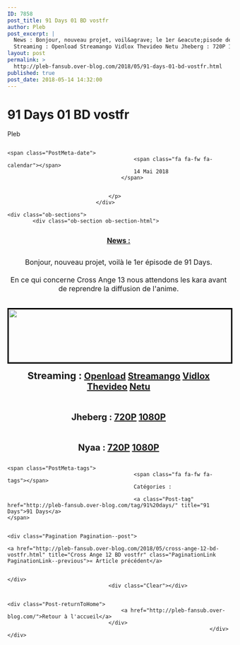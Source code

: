 ```yaml
---
ID: 7858
post_title: 91 Days 01 BD vostfr
author: Pleb
post_excerpt: |
  News : Bonjour, nouveau projet, voil&agrave; le 1er &eacute;pisode de 91 Days. En ce qui concerne Cross Ange 13 nous attendons les kara avant de reprendre la diffusion de l'anime.
  Streaming : Openload Streamango Vidlox Thevideo Netu Jheberg : 720P 1080P Nyaa : 720P...
layout: post
permalink: >
  http://pleb-fansub.over-blog.com/2018/05/91-days-01-bd-vostfr.html
published: true
post_date: 2018-05-14 14:32:00
---
```

<div class="feedwordpress-gaffer-full-text"><div class="Post-header">
                                    <h1 class="Post-title">
                                                                                    91 Days 01 BD vostfr
                                                                            </h1>
                                    <p class="Post-meta PostMeta">
                                                                                <span class="PostMeta-user">
                                            <span class="fa fa-fw fa-user"></span>
                                            Pleb
                                        </span>
                                                                                
                                                                                <span class="PostMeta-date">
                                            <span class="fa fa-fw fa-calendar"></span>
                                            14 Mai 2018
                                        </span>
                                                                                
                                        
                                    </p>
                                </div>
<div class="Post-content">
                                    
    <div class="ob-sections">
            <div class="ob-section ob-section-html">
<figure class="image-align-center" style="margin:10px 0px 10px 0px"><img alt="" class="image-size-large" src="http://i.imgur.com/2KHr3nj.png"></figure><p style="text-align: center; font-size:13px;"><u><strong><span style="font-size:16px;">News :</span></strong></u></p>
<p style="text-align: center; font-size:13px;"><br><span style="font-size:16px;">Bonjour, nouveau projet, voilà le 1er épisode de 91 Days.<br><br>En ce qui concerne Cross Ange 13 nous attendons les kara avant de reprendre la diffusion de l'anime.</span></p>
<center><p style="text-align: center;"><img style="margin-top: 20px; border-width: 3px; border-style: solid; border-color: black; width: 100%; height: 120px;" alt="" src="http://i.imgur.com/R921nS7.png"></p></center>
</div>
            <div class="ob-section ob-section-html">
<p style="text-align: center;"><strong><span style="font-size:22px;">Streaming : </span><span style="font-size:20px;"><a href="https://openload.co/embed/WZfP89dY2IU/%5BPleb-Fansub%5D_91_Days_-_01_vostfr_%28BD_1920x1080_x264_AAC%29_%5B103FF937%5D.mp4">Openload</a> <a href="https://streamango.com/embed/mmtqadkeoaakpeet/_Pleb-Fansub_91_Days_-_01_vostfr_BD_1920x1080_x264_AAC_103FF937_mp4">Streamango</a> <a href="https://vidlox.me/embed-ot9qvu9ku2zu.html">Vidlox</a> <a href="https://thevideo.me/embed-s3tb099bt4vj.html">Thevideo</a> <a href="https://waaw.tv/watch_video.php?v=5zr1avYjOYI7">Netu</a></span></strong></p>
<p style="text-align: center;"> </p>
<p style="text-align: center;"><strong><span style="font-size:20px;">Jheberg : <a href="http://www.jheberg.net/captcha/pleb-fansub-91-days-01-vostfr-bd-1280x720-x264-aac/">720P</a> <a href="http://www.jheberg.net/captcha/pleb-fansub-91-days-01-vostfr-bd-1920x1080-x264-aa/">1080P</a></span></strong></p>
<p style="text-align: center;"> </p>
<p style="text-align: center;"><strong><span style="font-size:20px;">Nyaa : <a href="https://nyaa.si/view/1036983">720P</a> <a href="https://nyaa.si/view/1036984">1080P</a></span></strong></p>
</div>
        </div>

                                    
                                                                            <span class="PostMeta-tags">
                                            <span class="fa fa-fw fa-tags"></span> 
                                            Catégories :
                                                                                    
                                            <a class="Post-tag" href="http://pleb-fansub.over-blog.com/tag/91%20days/" title="91 Days">91 Days</a>                                                                                    </span>
                                                                        
                                                                        <div class="Pagination Pagination--post">
                                                                                    <a href="http://pleb-fansub.over-blog.com/2018/05/cross-ange-12-bd-vostfr.html" title="Cross Ange 12 BD vostfr" class="PaginationLink PaginationLink--previous">« Article précédent</a>
                                            
                                                                            </div>
                                    <div class="Clear"></div>
                                                                        
                                                                        <div class="Post-returnToHome">
                                        <a href="http://pleb-fansub.over-blog.com/">Retour à l'accueil</a>
                                    </div>
                                                                    </div></div>